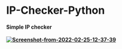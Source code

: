 # IP-Checker-Python
<b>Simple IP checker<b>
<br><br>
<a href="https://ibb.co/Ycqx3d9"><img src="https://i.ibb.co/D9SZtMX/Screenshot-from-2022-02-25-12-37-39.png" alt="Screenshot-from-2022-02-25-12-37-39" border="0"></a>
